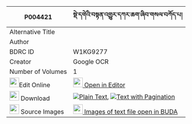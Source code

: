 |P004421|སྡེ་དགེའི་བསྟན་འགྱུར་དཀར་ཆག་ཞིབ་གསལ་བཀོད་པ། 
| --- | --- 
|Alternative Title |
|Author | 
|BDRC ID | W1KG9277
|Creator | Google OCR
|Number of Volumes| 1
|<img width="25" src="https://img.icons8.com/color/25/000000/edit-property.png">Edit Online| [<img width="25" src="https://avatars.githubusercontent.com/u/45091458?s=200&v=4"> Open in Editor](http://editor.openpecha.org/P004421)
|<img width="25" src="https://img.icons8.com/fluent/48/000000/download-2.png"/>  Download | [![](https://img.icons8.com/color/20/000000/txt.png)Plain Text](https://github.com/Openpecha/P004421/releases/download/v2/derge_i_tengyur_karchak_shyib__plain_P004421.zip), [![](https://img.icons8.com/color/20/000000/txt.png)Text with Pagination](https://github.com/Openpecha/P004421/releases/download/v2/derge_i_tengyur_karchak_shyib__pages_P004421.zip)
|<img width="25" src="https://img.icons8.com/plasticine/100/000000/pictures-folder.png"/>  Source Images | [<img width="25" src="https://library.bdrc.io/icons/BUDA-small.svg"> Images of text file open in BUDA](https://library.bdrc.io/show/bdr:W1KG9277)